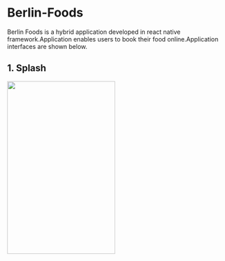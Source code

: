 # Berlin-Foods
Berlin Foods is a hybrid application developed in react native framework.Application enables users  to book their food online.Application interfaces are shown below.

## 1. Splash 
<img src="https://user-images.githubusercontent.com/18638795/49686095-555d6500-fb11-11e8-9dde-0fedaf1859b4.png" height="400" width="250">
